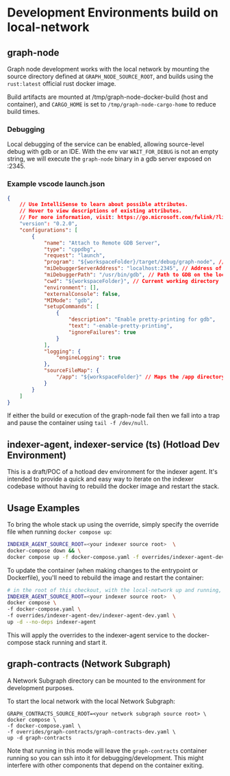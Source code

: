 # Development Environments build on local-network

## graph-node 

Graph node development works with the local network by mounting the source directory defined at `GRAPH_NODE_SOURCE_ROOT`, and builds using the `rust:latest` official rust docker image.

Build artifacts are mounted at /tmp/graph-node-docker-build (host and container), and `CARGO_HOME` is set to `/tmp/graph-node-cargo-home` to reduce build times.

### Debugging
Local debugging of the service can be enabled, allowing source-level debug with gdb or an IDE. With the env var `WAIT_FOR_DEBUG` is not an empty string, we will execute the `graph-node` binary in a gdb server exposed on :2345.

### Example vscode launch.json
```json 
{
    // Use IntelliSense to learn about possible attributes.
    // Hover to view descriptions of existing attributes.
    // For more information, visit: https://go.microsoft.com/fwlink/?linkid=830387
    "version": "0.2.0",
    "configurations": [
        {
            "name": "Attach to Remote GDB Server",
            "type": "cppdbg",
            "request": "launch",
            "program": "${workspaceFolder}/target/debug/graph-node", // Path to the binary on the local machine
            "miDebuggerServerAddress": "localhost:2345", // Address of the remote GDB server
            "miDebuggerPath": "/usr/bin/gdb", // Path to GDB on the local machine
            "cwd": "${workspaceFolder}", // Current working directory
            "environment": [],
            "externalConsole": false,
            "MIMode": "gdb",
            "setupCommands": [
                {
                    "description": "Enable pretty-printing for gdb",
                    "text": "-enable-pretty-printing",
                    "ignoreFailures": true
                }
            ],
            "logging": {
                "engineLogging": true
            },
            "sourceFileMap": {
                "/app": "${workspaceFolder}" // Maps the /app directory in the container to the local workspace
            }
        }
    ]
}
```

If either the build or execution of the graph-node fail then we fall into a trap and pause the container using `tail -f /dev/null`.

## indexer-agent, indexer-service (ts) (Hotload Dev Environment)

This is a draft/POC of a hotload dev environment for the indexer agent. It's intended to provide a quick and easy way to iterate on the indexer codebase without having to rebuild the docker image and restart the stack.

## Usage Examples

To bring the whole stack up using the override, simply specify the override file when running `docker compose up`:

```bash
INDEXER_AGENT_SOURCE_ROOT=<your indexer source root>  \
docker-compose down && \
docker compose up -f docker-compose.yaml -f overrides/indexer-agent-dev/indexer-agent-dev.yaml -d
```

To update the container (when making changes to the entrypoint or Dockerfile), you'll need to rebuild the image and restart the container:

```bash
# in the root of this checkout, with the local-network up and running, replace the indexer-agent with a hotload dev environment
INDEXER_AGENT_SOURCE_ROOT=<your indexer source root>  \
docker compose \
-f docker-compose.yaml \
-f overrides/indexer-agent-dev/indexer-agent-dev.yaml \
up -d --no-deps indexer-agent
```

This will apply the overrides to the indexer-agent service to the docker-compose stack running and start it.

## graph-contracts (Network Subgraph)

A Network Subgraph directory can be mounted to the environment for development purposes.

To start the local network with the local Network Subgraph: 
```
GRAPH_CONTRACTS_SOURCE_ROOT=<your network subgraph source root> \
docker compose \
-f docker-compose.yaml \
-f overrides/graph-contracts/graph-contracts-dev.yaml \
up -d graph-contracts
```

Note that running in this mode will leave the `graph-contracts` container running so you can ssh into it for debugging/development. This might interfere with other components that depend on the container exiting.